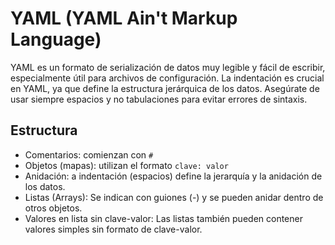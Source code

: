 # YAML (YAML Ain't Markup Language)

YAML es un formato de serialización de datos muy legible y fácil de escribir, especialmente útil para archivos de
configuración. La indentación es crucial en YAML, ya que define la estructura jerárquica de los datos. Asegúrate de usar
siempre espacios y no tabulaciones para evitar errores de sintaxis.

## Estructura

- Comentarios: comienzan con `#`
- Objetos (mapas): utilizan el formato `clave: valor`
- Anidación: a indentación (espacios) define la jerarquía y la anidación de los datos.
- Listas (Arrays): Se indican con guiones (-) y se pueden anidar dentro de otros objetos.
- Valores en lista sin clave-valor: Las listas también pueden contener valores simples sin formato de clave-valor.

